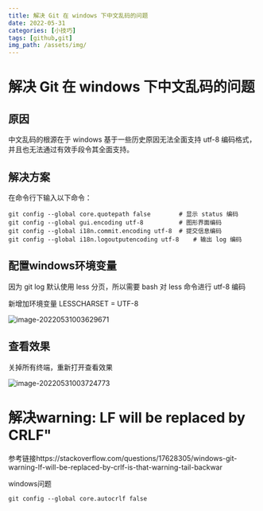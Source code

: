 ```yaml
---
title: 解决 Git 在 windows 下中文乱码的问题
date: 2022-05-31
categories: [小技巧]
tags: [github,git]  
img_path: /assets/img/
---
```


# 解决 Git 在 windows 下中文乱码的问题

## 原因

中文乱码的根源在于 windows 基于一些历史原因无法全面支持 utf-8 编码格式，并且也无法通过有效手段令其全面支持。

## 解决方案

在命令行下输入以下命令：

```shell
git config --global core.quotepath false  		# 显示 status 编码
git config --global gui.encoding utf-8			# 图形界面编码
git config --global i18n.commit.encoding utf-8	# 提交信息编码
git config --global i18n.logoutputencoding utf-8	# 输出 log 编码

```

## 配置windows环境变量

因为 git log 默认使用 less 分页，所以需要 bash 对 less 命令进行 utf-8 编码

新增加环境变量 LESSCHARSET = UTF-8

![image-20220531003629671](2022-05-31-git设置解决windows中文乱码.assets/image-20220531003629671.png)

## 查看效果

关掉所有终端，重新打开查看效果

![image-20220531003724773](2022-05-31-git设置解决windows中文乱码.assets/image-20220531003724773.png)

# 解决warning: LF will be replaced by CRLF"

参考链接https://stackoverflow.com/questions/17628305/windows-git-warning-lf-will-be-replaced-by-crlf-is-that-warning-tail-backwar

windows问题

```
git config --global core.autocrlf false
```


